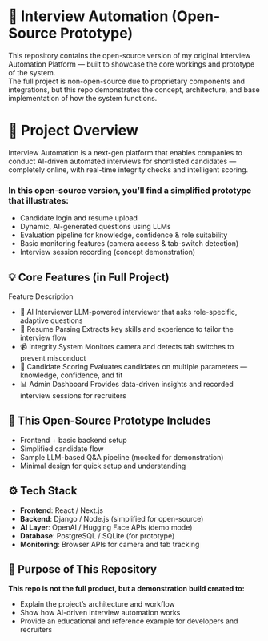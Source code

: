 # 🧠 Interview Automation (Open-Source Prototype)

This repository contains the open-source version of my original Interview Automation Platform — built to showcase the core workings and prototype of the system.  
The full project is non-open-source due to proprietary components and integrations, but this repo demonstrates the concept, architecture, and base implementation of how the system functions.  

# 🚀 Project Overview

Interview Automation is a next-gen platform that enables companies to conduct AI-driven automated interviews for shortlisted candidates — completely online, with real-time integrity checks and intelligent scoring.    
### In this open-source version, you’ll find a simplified prototype that illustrates:  
- Candidate login and resume upload  
- Dynamic, AI-generated questions using LLMs  
- Evaluation pipeline for knowledge, confidence & role suitability  
- Basic monitoring features (camera access & tab-switch detection)  
- Interview session recording (concept demonstration)  

## 💡 Core Features (in Full Project)  
Feature	Description  
- 🤖 AI Interviewer	LLM-powered interviewer that asks role-specific, adaptive questions  
- 📄 Resume Parsing	Extracts key skills and experience to tailor the interview flow  
- 📹 Integrity System	Monitors camera and detects tab switches to prevent misconduct  
- 🧮 Candidate Scoring	Evaluates candidates on multiple parameters — knowledge, confidence, and fit   
- 📊 Admin Dashboard	Provides data-driven insights and recorded interview sessions for recruiters  

## 🧩 This Open-Source Prototype Includes  
- Frontend + basic backend setup
- Simplified candidate flow
- Sample LLM-based Q&A pipeline (mocked for demonstration)
- Minimal design for quick setup and understanding

## ⚙️ Tech Stack

- **Frontend**: React / Next.js
- **Backend**: Django / Node.js (simplified for open-source)
- **AI Layer**: OpenAI / Hugging Face APIs (demo mode)
- **Database**: PostgreSQL / SQLite (for prototype)
- **Monitoring**: Browser APIs for camera and tab tracking

## 🧠 Purpose of This Repository

**This repo is not the full product, but a demonstration build created to:**
- Explain the project’s architecture and workflow
- Show how AI-driven interview automation works
- Provide an educational and reference example for developers and recruiters

